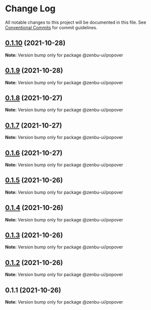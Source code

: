 # Change Log

All notable changes to this project will be documented in this file.
See [Conventional Commits](https://conventionalcommits.org) for commit guidelines.

## [0.1.10](https://github.com/KodepandaID/zenbu-ui/compare/@zenbu-ui/popover@0.1.9...@zenbu-ui/popover@0.1.10) (2021-10-28)

**Note:** Version bump only for package @zenbu-ui/popover





## [0.1.9](https://github.com/KodepandaID/zenbu-ui/compare/@zenbu-ui/popover@0.1.8...@zenbu-ui/popover@0.1.9) (2021-10-28)

**Note:** Version bump only for package @zenbu-ui/popover





## [0.1.8](https://github.com/KodepandaID/zenbu-ui/compare/@zenbu-ui/popover@0.1.7...@zenbu-ui/popover@0.1.8) (2021-10-27)

**Note:** Version bump only for package @zenbu-ui/popover





## [0.1.7](https://github.com/KodepandaID/zenbu-ui/compare/@zenbu-ui/popover@0.1.6...@zenbu-ui/popover@0.1.7) (2021-10-27)

**Note:** Version bump only for package @zenbu-ui/popover





## [0.1.6](https://github.com/KodepandaID/zenbu-ui/compare/@zenbu-ui/popover@0.1.5...@zenbu-ui/popover@0.1.6) (2021-10-27)

**Note:** Version bump only for package @zenbu-ui/popover





## [0.1.5](https://github.com/KodepandaID/zenbu-ui/compare/@zenbu-ui/popover@0.1.4...@zenbu-ui/popover@0.1.5) (2021-10-26)

**Note:** Version bump only for package @zenbu-ui/popover





## [0.1.4](https://github.com/KodepandaID/zenbu-ui/compare/@zenbu-ui/popover@0.1.3...@zenbu-ui/popover@0.1.4) (2021-10-26)

**Note:** Version bump only for package @zenbu-ui/popover





## [0.1.3](https://github.com/KodepandaID/zenbu-ui/compare/@zenbu-ui/popover@0.1.2...@zenbu-ui/popover@0.1.3) (2021-10-26)

**Note:** Version bump only for package @zenbu-ui/popover





## [0.1.2](https://github.com/KodepandaID/zenbu-ui/compare/@zenbu-ui/popover@0.1.1...@zenbu-ui/popover@0.1.2) (2021-10-26)

**Note:** Version bump only for package @zenbu-ui/popover





## 0.1.1 (2021-10-26)

**Note:** Version bump only for package @zenbu-ui/popover
